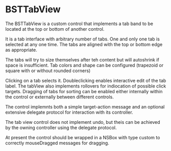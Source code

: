 # BSTTabView

The BSTTabView is a custom control that implements a tab band to be located at
the top or bottom of another control.

It is a tab interface with arbitrary number of tabs. One and only one tab is
selected at any one time. The tabs are aligned with the top or bottom edge as
appropriate. 

The tabs will try to size themselves after teh content but will autoshrink if
space is insufficient. Tab colors and shape can be configured (trapezoid or 
square with or without rounded corners) 

Clicking on a tab selects it. Doubleclicking enables interactive edit of the
tab label. The tabView also implements rollovers for indiocation of possible 
click targets. Dragging of tabs for sorting can be enabled either internally
within the control or externally between different controls.  

The control implemnts both a simple target-action message and an optional 
extensive delegate protocol for interaction with its controller. 

The tab view control does not implement undo, but theis can be achieved by 
the owning controller using the delegate protocol. 

At present the control should be wrapped in a NSBox with type custom to correctly
mouseDragged messages for dragging. 
